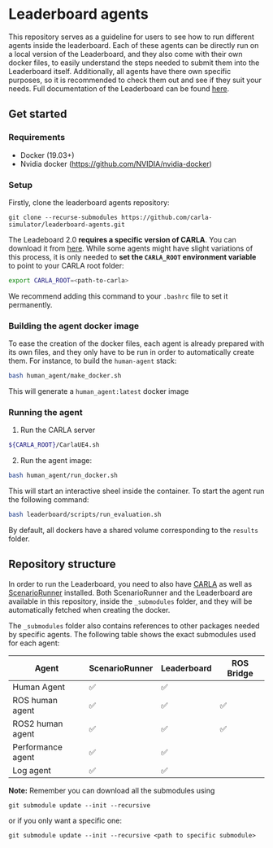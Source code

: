 # Leaderboard agents

This repository serves as a guideline for users to see how to run different agents inside the leaderboard. Each of these agents can be directly run on a local version of the Leaderboard, and they also come with their own docker files, to easily understand the steps needed to submit them into the Leaderboard itself. Additionally, all agents have there own specific purposes, so it is recommended to check them out and see if they suit your needs. Full documentation of the Leaderboard can be found [here](https://leaderboard.carla.org/).

## Get started

### Requirements

* Docker (19.03+)
* Nvidia docker (https://github.com/NVIDIA/nvidia-docker)

### Setup

Firstly, clone the leaderboard agents repository:

```
git clone --recurse-submodules https://github.com/carla-simulator/leaderboard-agents.git
```

The Leadeboard 2.0 **requires a specific version of CARLA**. You can download it from [here](https://carla-releases.s3.eu-west-3.amazonaws.com/Linux/Leaderboard/CARLA_Leaderboard_20.tar.gz).
While some agents might have slight variations of this process, it is only needed to **set the `CARLA_ROOT` environment variable** to point to your CARLA root folder:

```sh
export CARLA_ROOT=<path-to-carla>
```

We recommend adding this command to your `.bashrc` file to set it permanently.

### Building the agent docker image

To ease the creation of the docker files, each agent is already prepared with its own files, and they only have to be run in order to automatically create them. For instance, to build the `human-agent` stack:

```sh
bash human_agent/make_docker.sh
```

This will generate a `human_agent:latest` docker image

### Running the agent

1. Run the CARLA server

```sh
${CARLA_ROOT}/CarlaUE4.sh
```

2. Run the agent image:

```sh
bash human_agent/run_docker.sh
```

This will start an interactive sheel inside the container. To start the agent run the following command:

```sh
bash leaderboard/scripts/run_evaluation.sh
```

By default, all dockers have a shared volume corresponding to the `results` folder.

## Repository structure

In order to run the Leaderboard, you need to also have [CARLA](https://github.com/carla-simulator/carla) as well as [ScenarioRunner](https://github.com/carla-simulator/scenario_runner) installed. Both ScenarioRunner and the Leaderboard are available in this repository, inside the `_submodules` folder, and they will be automatically fetched when creating the docker.

The `_submodules` folder also contains references to other packages needed by specific agents. The following table shows the exact submodules used for each agent:

| Agent | ScenarioRunner | Leaderboard | ROS Bridge |
| ---- | ---- | ---- | ---- |
| Human Agent |  &#9989; | &#9989;|  |
| ROS human agent | &#9989; | &#9989;| &#9989;|
| ROS2 human agent | &#9989; | &#9989;| &#9989;|
| Performance agent | &#9989; | &#9989; |  |
| Log agent | &#9989; | &#9989; |  |

**Note:** Remember you can download all the submodules using

```
git submodule update --init --recursive
```

or if you only want a specific one:

```
git submodule update --init --recursive <path to specific submodule>
```
